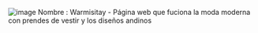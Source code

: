 ![image](https://github.com/user-attachments/assets/c0a3fb00-18f2-48af-a0f6-29666a159e27)
Nombre : Warmisitay - Página web que fuciona la moda moderna con prendes de vestir y los diseños andinos

